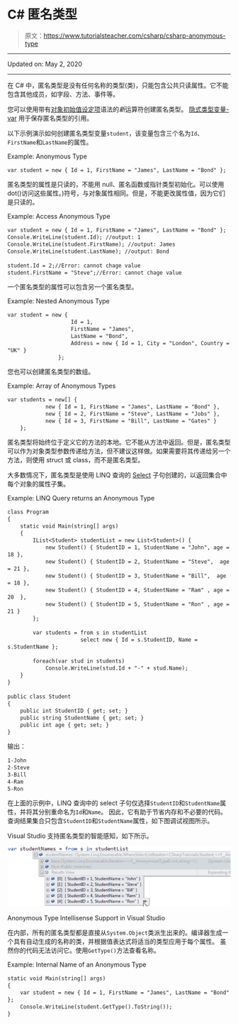 # C# 匿名类型

> 原文：<https://www.tutorialsteacher.com/csharp/csharp-anonymous-type>

* * *

Updated on: <time datetime="2020-05-02">May 2, 2020</time>

* * *

在 C# 中，匿名类型是没有任何名称的类型(类)，只能包含公共只读属性。它不能包含其他成员，如字段、方法、事件等。

您可以使用带有[对象初始值设定项](/csharp/csharp-object-initializer)语法的*新*运算符创建匿名类型。 [隐式类型变量- var](/csharp/csharp-var-implicit-typed-local-variable) 用于保存匿名类型的引用。

以下示例演示如何创建匿名类型变量`student`，该变量包含三个名为`Id`、`FirstName`和`LastName`的属性。

Example: Anonymous Type

```
var student = new { Id = 1, FirstName = "James", LastName = "Bond" }; 
```

匿名类型的属性是只读的，不能用 null、匿名函数或指针类型初始化。可以使用 dot()访问这些属性。)符号，与对象属性相同。但是，不能更改属性值，因为它们是只读的。

Example: Access Anonymous Type

```
var student = new { Id = 1, FirstName = "James", LastName = "Bond" };
Console.WriteLine(student.Id); //output: 1
Console.WriteLine(student.FirstName); //output: James
Console.WriteLine(student.LastName); //output: Bond

student.Id = 2;//Error: cannot chage value
student.FirstName = "Steve";//Error: cannot chage value 
```

一个匿名类型的属性可以包含另一个匿名类型。

Example: Nested Anonymous Type

```
var student = new { 
                    Id = 1, 
                    FirstName = "James", 
                    LastName = "Bond",
                    Address = new { Id = 1, City = "London", Country = "UK" }
                }; 
```

您也可以创建匿名类型的数组。

Example: Array of Anonymous Types

```
var students = new[] {
            new { Id = 1, FirstName = "James", LastName = "Bond" },
            new { Id = 2, FirstName = "Steve", LastName = "Jobs" },
            new { Id = 3, FirstName = "Bill", LastName = "Gates" }
    }; 
```

匿名类型将始终位于定义它的方法的本地。它不能从方法中返回。但是，匿名类型可以作为对象类型参数传递给方法，但不建议这样做。如果需要将其传递给另一个方法，则使用 struct 或 class，而不是匿名类型。

大多数情况下，匿名类型是使用 LINQ 查询的 [Select](/linq/linq-projection-operators) 子句创建的，以返回集合中每个对象的属性子集。

Example: LINQ Query returns an Anonymous Type

```
class Program
{
    static void Main(string[] args)
    {
        IList<Student> studentList = new List<Student>() { 
            new Student() { StudentID = 1, StudentName = "John", age = 18 },
            new Student() { StudentID = 2, StudentName = "Steve",  age = 21 },
            new Student() { StudentID = 3, StudentName = "Bill",  age = 18 },
            new Student() { StudentID = 4, StudentName = "Ram" , age = 20  },
            new Student() { StudentID = 5, StudentName = "Ron" , age = 21 } 
        };

        var students = from s in studentList
                       select new { Id = s.StudentID, Name = s.StudentName };

        foreach(var stud in students)
            Console.WriteLine(stud.Id + "-" + stud.Name);
    }
}

public class Student
{
    public int StudentID { get; set; }
    public string StudentName { get; set; }
    public int age { get; set; }
} 
```

输出：

```
1-John
2-Steve
3-Bill
4-Ram
5-Ron
```

在上面的示例中，LINQ 查询中的 select 子句仅选择`StudentID`和`StudentName`属性，并将其分别重命名为`Id`和`Name`。 因此，它有助于节省内存和不必要的代码。 查询结果集合只包含`StudentID`和`StudentName`属性，如下图调试视图所示。

Visual Studio 支持匿名类型的智能感知，如下所示。

[![Anonymous Type in debug view](img/46f2ec778d72df003159abd575e39a12.png)](../../Content/images/csharp/anonymoustype-debugview.png) 

Anonymous Type Intellisense Support in Visual Studio



在内部，所有的匿名类型都是直接从`System.Object`类派生出来的。编译器生成一个具有自动生成的名称的类，并根据值表达式将适当的类型应用于每个属性。 虽然你的代码无法访问它。使用`GetType()`方法查看名称。

Example: Internal Name of an Anonymous Type

```
static void Main(string[] args)
{
    var student = new { Id = 1, FirstName = "James", LastName = "Bond" };
    Console.WriteLine(student.GetType().ToString());
} 
```